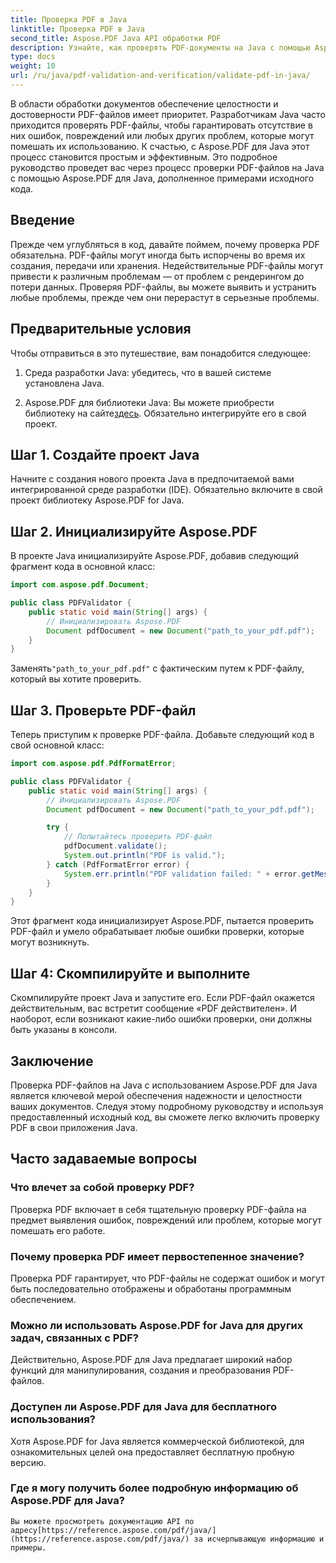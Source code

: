 ```yaml
---
title: Проверка PDF в Java
linktitle: Проверка PDF в Java
second_title: Aspose.PDF Java API обработки PDF
description: Узнайте, как проверять PDF-документы на Java с помощью Aspose.PDF, гарантируя целостность и соответствие вашим PDF-файлам.
type: docs
weight: 10
url: /ru/java/pdf-validation-and-verification/validate-pdf-in-java/
---
```


В области обработки документов обеспечение целостности и достоверности PDF-файлов имеет приоритет. Разработчикам Java часто приходится проверять PDF-файлы, чтобы гарантировать отсутствие в них ошибок, повреждений или любых других проблем, которые могут помешать их использованию. К счастью, с Aspose.PDF для Java этот процесс становится простым и эффективным. Это подробное руководство проведет вас через процесс проверки PDF-файлов на Java с помощью Aspose.PDF для Java, дополненное примерами исходного кода.

## Введение

Прежде чем углубляться в код, давайте поймем, почему проверка PDF обязательна. PDF-файлы могут иногда быть испорчены во время их создания, передачи или хранения. Недействительные PDF-файлы могут привести к различным проблемам — от проблем с рендерингом до потери данных. Проверяя PDF-файлы, вы можете выявить и устранить любые проблемы, прежде чем они перерастут в серьезные проблемы.

## Предварительные условия

Чтобы отправиться в это путешествие, вам понадобится следующее:

1. Среда разработки Java: убедитесь, что в вашей системе установлена Java.

2.  Aspose.PDF для библиотеки Java: Вы можете приобрести библиотеку на сайте[здесь](https://releases.aspose.com/pdf/java/). Обязательно интегрируйте его в свой проект.

## Шаг 1. Создайте проект Java

Начните с создания нового проекта Java в предпочитаемой вами интегрированной среде разработки (IDE). Обязательно включите в свой проект библиотеку Aspose.PDF for Java.

## Шаг 2. Инициализируйте Aspose.PDF

В проекте Java инициализируйте Aspose.PDF, добавив следующий фрагмент кода в основной класс:

```java
import com.aspose.pdf.Document;

public class PDFValidator {
    public static void main(String[] args) {
        // Инициализировать Aspose.PDF
        Document pdfDocument = new Document("path_to_your_pdf.pdf");
    }
}
```

 Заменять`"path_to_your_pdf.pdf"` с фактическим путем к PDF-файлу, который вы хотите проверить.

## Шаг 3. Проверьте PDF-файл

Теперь приступим к проверке PDF-файла. Добавьте следующий код в свой основной класс:

```java
import com.aspose.pdf.PdfFormatError;

public class PDFValidator {
    public static void main(String[] args) {
        // Инициализировать Aspose.PDF
        Document pdfDocument = new Document("path_to_your_pdf.pdf");

        try {
            // Попытайтесь проверить PDF-файл
            pdfDocument.validate();
            System.out.println("PDF is valid.");
        } catch (PdfFormatError error) {
            System.err.println("PDF validation failed: " + error.getMessage());
        }
    }
}
```

Этот фрагмент кода инициализирует Aspose.PDF, пытается проверить PDF-файл и умело обрабатывает любые ошибки проверки, которые могут возникнуть.

## Шаг 4: Скомпилируйте и выполните

Скомпилируйте проект Java и запустите его. Если PDF-файл окажется действительным, вас встретит сообщение «PDF действителен». И наоборот, если возникают какие-либо ошибки проверки, они должны быть указаны в консоли.

## Заключение

Проверка PDF-файлов на Java с использованием Aspose.PDF для Java является ключевой мерой обеспечения надежности и целостности ваших документов. Следуя этому подробному руководству и используя предоставленный исходный код, вы сможете легко включить проверку PDF в свои приложения Java.


## Часто задаваемые вопросы

### Что влечет за собой проверку PDF?
   Проверка PDF включает в себя тщательную проверку PDF-файла на предмет выявления ошибок, повреждений или проблем, которые могут помешать его работе.

### Почему проверка PDF имеет первостепенное значение?
   Проверка PDF гарантирует, что PDF-файлы не содержат ошибок и могут быть последовательно отображены и обработаны программным обеспечением.

### Можно ли использовать Aspose.PDF for Java для других задач, связанных с PDF?
   Действительно, Aspose.PDF для Java предлагает широкий набор функций для манипулирования, создания и преобразования PDF-файлов.

### Доступен ли Aspose.PDF для Java для бесплатного использования?
   Хотя Aspose.PDF for Java является коммерческой библиотекой, для ознакомительных целей она предоставляет бесплатную пробную версию.

### Где я могу получить более подробную информацию об Aspose.PDF для Java?
    Вы можете просмотреть документацию API по адресу[https://reference.aspose.com/pdf/java/](https://reference.aspose.com/pdf/java/) за исчерпывающую информацию и примеры.